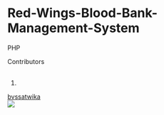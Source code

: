 # Red-Wings-Blood-Bank-Management-System
PHP

Contributors
<br>
<br>

1. 
<a href="https://github.com/bvssatwika">
  bvssatwika
  <br>
  <img src="https://github.com/bvssatwika.png?size=5">
</a>
